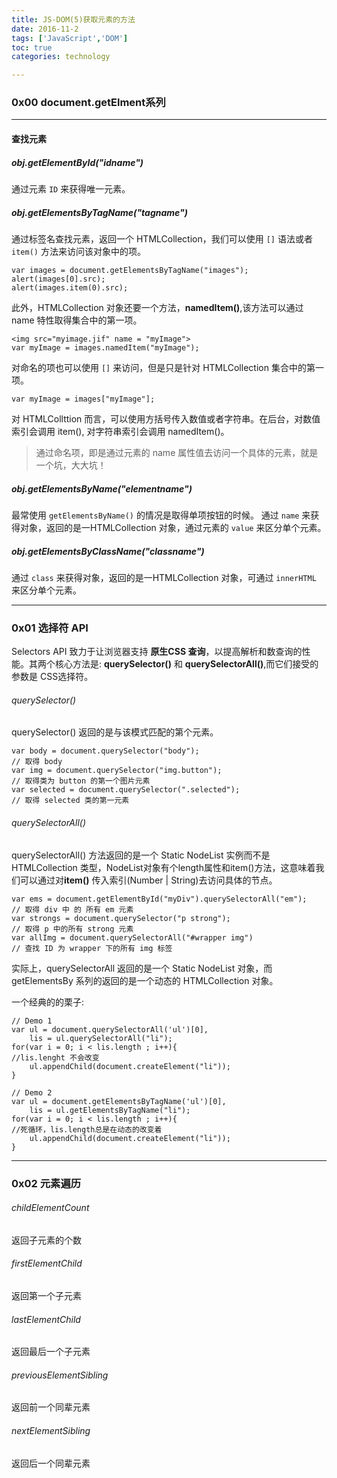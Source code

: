 ```yaml
---
title: JS-DOM(5)获取元素的方法  
date: 2016-11-2      
tags: ['JavaScript','DOM']
toc: true
categories: technology

---
```

### 0x00 document.getElment系列

---
#### 查找元素

##### obj.getElementById("idname")
通过元素 `ID` 来获得唯一元素。


##### obj.getElementsByTagName("tagname")
通过标签名查找元素，返回一个 HTMLCollection，我们可以使用 `[]` 语法或者 `item()` 方法来访问该对象中的项。

```
var images = document.getElementsByTagName("images");
alert(images[0].src);
alert(images.item(0).src);
```
此外，HTMLCollection 对象还要一个方法，**namedItem()**,该方法可以通过 name 特性取得集合中的第一项。

```
<img src="myimage.jif" name = "myImage">
var myImage = images.namedItem("myImage");
```

对命名的项也可以使用 `[]` 来访问，但是只是针对 HTMLCollection 集合中的第一项。

```
var myImage = images["myImage"];
```

对 HTMLCollttion 而言，可以使用方括号传入数值或者字符串。在后台，对数值索引会调用 item(), 对字符串索引会调用 namedItem()。

> 通过命名项，即是通过元素的 name 属性值去访问一个具体的元素，就是一个坑，大大坑！


##### obj.getElementsByName("elementname")
最常使用 `getElementsByName()` 的情况是取得单项按钮的时候。
通过 `name` 来获得对象，返回的是一HTMLCollection 对象，通过元素的 `value` 来区分单个元素。



##### obj.getElementsByClassName("classname")
通过 `class`  来获得对象，返回的是一HTMLCollection 对象，可通过 `innerHTML` 来区分单个元素。


---
### 0x01 选择符 API
Selectors API 致力于让浏览器支持 **原生CSS 查询**，以提高解析和数查询的性能。其两个核心方法是: **querySelector()** 和 **querySelectorAll()**,而它们接受的参数是 CSS选择符。

###### querySelector()
querySelector() 返回的是与该模式匹配的第个元素。

```
var body = document.querySelector("body");
// 取得 body
var img = document.querySelector("img.button");
// 取得类为 button 的第一个图片元素
var selected = document.querySelector(".selected");
// 取得 selected 类的第一元素
```

###### querySelectorAll()
querySelectorAll() 方法返回的是一个 Static NodeList 实例而不是 HTMLCollection 类型，NodeList对象有个length属性和item()方法，这意味着我们可以通过对**item()** 传入索引(Number | String)去访问具体的节点。



```
var ems = document.getElementById("myDiv").querySelectorAll("em");
// 取得 div 中 的 所有 em 元素
var strongs = document.querySelector("p strong");
// 取得 p 中的所有 strong 元素
var allImg = document.querySelectorAll("#wrapper img")
// 查找 ID 为 wrapper 下的所有 img 标签
```

实际上，querySelectorAll 返回的是一个 Static NodeList 对象，而 getElementsBy 系列的返回的是一个动态的 HTMLCollection 对象。

一个经典的的栗子:

```
// Demo 1
var ul = document.querySelectorAll('ul')[0],
    lis = ul.querySelectorAll("li");
for(var i = 0; i < lis.length ; i++){
//lis.lenght 不会改变
    ul.appendChild(document.createElement("li"));
}

// Demo 2
var ul = document.getElementsByTagName('ul')[0], 
    lis = ul.getElementsByTagName("li"); 
for(var i = 0; i < lis.length ; i++){
//死循环，lis.length总是在动态的改变着
    ul.appendChild(document.createElement("li")); 
}
```


---
### 0x02 元素遍历
###### childElementCount 
返回子元素的个数

###### firstElementChild
返回第一个子元素

###### lastElementChild
返回最后一个子元素

###### previousElementSibling
返回前一个同辈元素

###### nextElementSibling
返回后一个同辈元素


